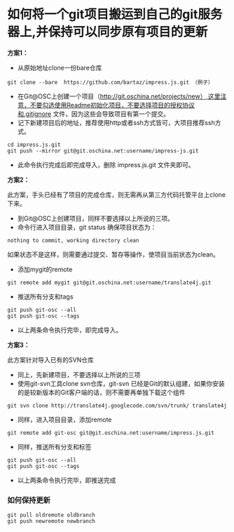 # 如何将一个git项目搬运到自己的git服务器上,并保持可以同步原有项目的更新

 **方案1：** 

-  从原始地址clone一份bare仓库 

```
git clone --bare  https://github.com/bartaz/impress.js.git （例子）
```

-  在Git@OSC上创建一个项目（http://git.oschina.net/projects/new）,这里注意，不要勾选使用Readme初始化项目，不要选择项目的授权协议和.gitignore 文件，因为这些会导致项目有第一个提交。 
-  记下新建项目后的地址，推荐使用http或者ssh方式皆可，大项目推荐ssh方式。 

```
cd impress.js.git
git push --mirror git@git.oschina.net:username/impress-js.git
```

-  此命令执行完成后即完成导入，删除 impress.js.git 文件夹即可。 

 **方案2：** 

 此方案，手头已经有了项目的完成仓库，则无需再从第三方代码托管平台上clone下来。 

-  到Git@OSC上创建项目，同样不要选择以上所说的三项。 
-  命令行进入项目目录，git status 确保项目状态为： 

```
nothing to commit, working directory clean
```

   如果状态不是这样，则需要通过提交、暂存等操作，使项目当前状态为clean。 

-  添加mygit的remote 

```
git remote add mygit git@git.oschina.net:username/translate4j.git
```

-  推送所有分支和tags 

   

```
git push git-osc --all
git push git-osc --tags
```

-  以上两条命令执行完毕，即完成导入。 

 **方案3：** 

 此方案针对导入已有的SVN仓库 

-  同上，先新建项目，不要选择以上所说的三项 
-  使用git-svn工具clone svn仓库，git-svn 已经是Git的默认组建，如果你安装的是较新版本的Git客户端的话，则不需要再单独下载这个组件 

```
git svn clone http://translate4j.googlecode.com/svn/trunk/ translate4j
```

-  同样，进入项目目录，添加remote 

```
git remote add git-osc git@git.oschina.net:username/impress.js.git
```

-  同样，推送所有分支和标签 

```
git push git-osc --all
git push git-osc --tags
```

-  以上两条命令执行完毕，即推送完成 





### 如何保持更新

```
git pull oldremote oldbranch
git push newremote newbranch
```

